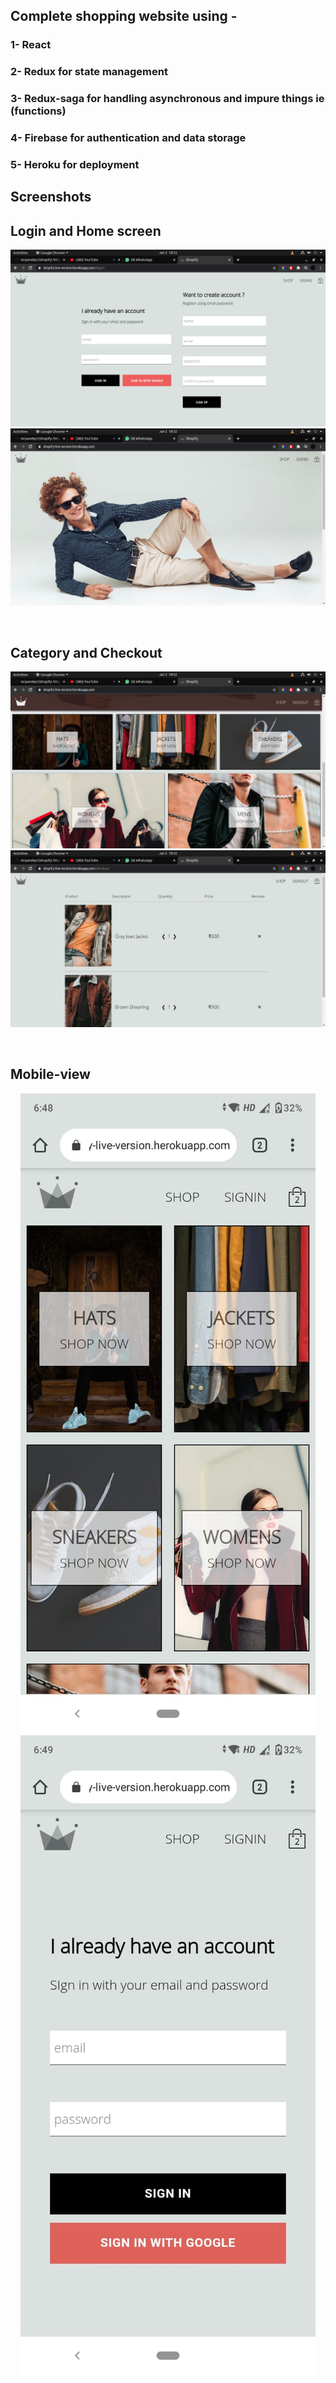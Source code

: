 ## Complete shopping website using -

### 1- React
### 2- Redux for state management
### 3- Redux-saga for handling asynchronous  and impure things ie (functions)
### 4- Firebase for authentication and data storage
### 5- Heroku for deployment 

## Screenshots

## Login and Home screen
<p align="center"> 
<img src="https://github.com/mrpandey1/shopify/blob/main/screenshots/authentication.png">
<img src="https://github.com/mrpandey1/shopify/blob/main/screenshots/pc1.png">
</p>
<br>

## Category and Checkout
<p align="center"> 
<img src="https://github.com/mrpandey1/shopify/blob/main/screenshots/pc2.png">
<img src="https://github.com/mrpandey1/shopify/blob/main/screenshots/pc3.png">
</p>
<br>

## Mobile-view
<p align="center"> 
<img src="https://github.com/mrpandey1/shopify/blob/main/screenshots/mobile1.jpeg">
<img src="https://github.com/mrpandey1/shopify/blob/main/screenshots/mobile2.jpeg">
</p>

